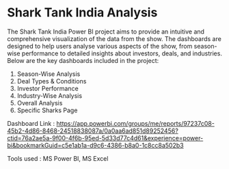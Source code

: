 # Shark Tank India Analysis
The Shark Tank India Power BI project aims to provide an intuitive and comprehensive visualization of the data from the show. 
The dashboards are designed to help users analyse various aspects of the show, from season-wise performance to detailed insights about investors, deals, and industries. 
Below are the key dashboards included in the project:
1. Season-Wise Analysis
2. Deal Types & Conditions
3. Investor Performance
4. Industry-Wise Analysis
5. Overall Analysis
6. Specific Sharks Page

Dashboard Link : https://app.powerbi.com/groups/me/reports/97237c08-45b2-4d86-8468-24518838087a/0a0aa6ad851d89252456?ctid=76a2ae5a-9f00-4f6b-95ed-5d33d77c4d61&experience=power-bi&bookmarkGuid=c5e1ab1a-d9c6-4386-b8a0-1c8cc8a502b3

Tools used : MS Power BI, MS Excel
